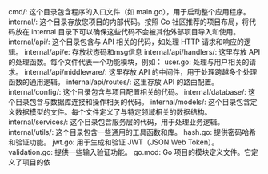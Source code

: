cmd/: 这个目录包含程序的入口文件（如 main.go），用于启动整个应用程序。
internal/: 这个目录存放您项目的内部代码。按照 Go 社区推荐的项目布局，将代码放在 internal 目录下可以确保这些代码不会被其他外部项目导入和使用。
internal/api/: 这个目录包含与 API 相关的代码，如处理 HTTP 请求和响应的逻辑。
internal/api/e: 存放状态码和msg信息
internal/api/handlers/: 这里存放 API 的处理函数。每个文件代表一个功能模块，例如： user.go: 处理与用户相关的请求。
internal/api/middleware/: 这里存放 API 的中间件，用于处理跨越多个处理函数的通用逻辑。
internal/api/routes/: 这里存放 API 的路由配置。
internal/config/: 这个目录包含与项目配置相关的代码。
internal/database/: 这个目录包含与数据库连接和操作相关的代码。
internal/models/: 这个目录包含定义数据模型的文件。每个文件定义了与特定领域相关的数据结构。
internal/services/: 这个目录包含服务层的代码，用于处理业务逻辑。
internal/utils/: 这个目录包含一些通用的工具函数和库。
hash.go: 提供密码哈希和验证功能。
jwt.go: 用于生成和验证 JWT（JSON Web Token）。
validation.go: 提供一些输入验证功能。
go.mod: Go 项目的模块定义文件。它定义了项目的依